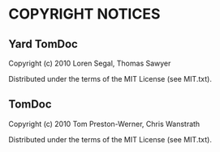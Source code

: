 COPYRIGHT NOTICES
=================

Yard TomDoc
-----------

Copyright (c) 2010 Loren Segal, Thomas Sawyer

Distributed under the terms of the MIT License (see MIT.txt).


TomDoc
------

Copyright (c) 2010 Tom Preston-Werner, Chris Wanstrath

Distributed under the terms of the MIT License (see MIT.txt).
